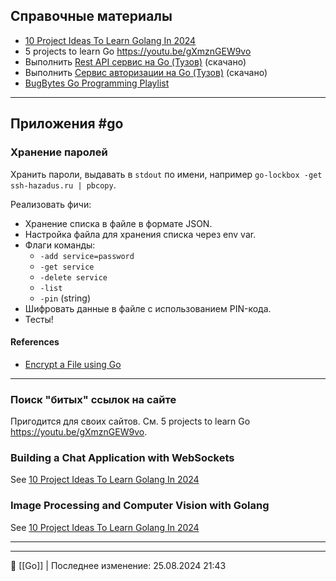 ## Справочные материалы

- [10 Project Ideas To Learn Golang In 2024](https://golang.withcodeexample.com/blog/golang-project-ideas/)
- 5 projects to learn Go https://youtu.be/gXmznGEW9vo
- Выполнить [Rest API сервис на Go (Тузов)](https://youtu.be/rCJvW2xgnk0?si=hyIpCgBV-2mnqe_v) (скачано)
- Выполнить [Сервис авторизации на Go (Тузов)](https://youtu.be/EURjTg5fw-E?si=XOf8p3zJj6L95l78) (скачано)
- [BugBytes Go Programming Playlist](https://www.youtube.com/playlist?list=PL-2EBeDYMIbR1ag15E2MonJOj_cCIjUnd)

----
## Приложения #go
### Хранение паролей

Хранить пароли, выдавать в `stdout` по имени, например `go-lockbox -get ssh-hazadus.ru | pbcopy`.

Реализовать фичи:
- Хранение списка в файле в формате JSON.
- Настройка файла для хранения списка через env var.
- Флаги команды:
	- `-add service=password`
	- `-get service`
	- `-delete service`
	- `-list`
	- `-pin` (string)
- Шифровать данные в файле с использованием PIN-кода.
- Тесты!

#### References

- [Encrypt a File using Go](https://medium.com/@mertkimyonsen/encrypt-a-file-using-go-f1fe3bc7c635)

----
### Поиск "битых" ссылок на сайте

Пригодится для своих сайтов. См. 5 projects to learn Go https://youtu.be/gXmznGEW9vo.

### Building a Chat Application with WebSockets

See [10 Project Ideas To Learn Golang In 2024](https://golang.withcodeexample.com/blog/golang-project-ideas/)

### Image Processing and Computer Vision with Golang

See [10 Project Ideas To Learn Golang In 2024](https://golang.withcodeexample.com/blog/golang-project-ideas/)

----


----
📂 [[Go]] | Последнее изменение: 25.08.2024 21:43